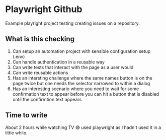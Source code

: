 # Playwright Github

Example playright project testing creating issues on a repository.

## What is this checking

1. Can setup an automation project with sensible configuration setup (.env)
2. Can handle authentication in a reusable way
3. Can write tests that interact with the page as a user would
4. Can write reusable actions
5. Has an intersting challenge where the same names button is on the page twice but one needs the selector narrowed to within a dialog
6. Has an interesting scenario where you need to wait for some confirmation text to appear before you can hit a button that is disabled until the confirmtion text appears

## Time to write

About 2 hours while watching TV 😅 used playwright as I hadn't used it in a little while.
